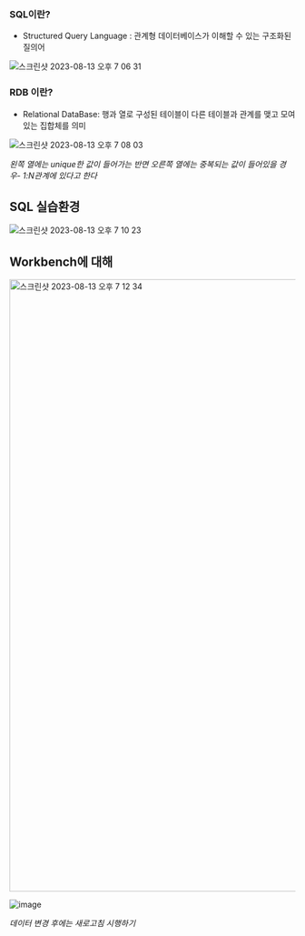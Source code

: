 ### SQL이란?
* Structured Query Language : 관계형 데이터베이스가 이해할 수 있는 구조화된 질의어


![스크린샷 2023-08-13 오후 7 06 31](https://github.com/hozyhozy/-SQL-/assets/123252821/a130f09d-8918-40e9-ba61-a12bf5c52745)


### RDB 이란?
* Relational DataBase: 행과 열로 구성된 테이블이 다른 테이블과 관계를 맺고 모여있는 집합체를 의미



![스크린샷 2023-08-13 오후 7 08 03](https://github.com/hozyhozy/-SQL-/assets/123252821/6b856333-6a62-4cc9-b5c2-34a217b169b1)


*왼쪽 열에는 unique한 값이 들어가는 반면 오른쪽 열에는 중복되는 값이 들어있을 경우- 1:N관계에 있다고 한다*


## SQL 실습환경 


![스크린샷 2023-08-13 오후 7 10 23](https://github.com/hozyhozy/-SQL-/assets/123252821/e7cdbc72-6621-4117-a1b9-8000b98320a8)


## Workbench에 대해


<img width="1077" alt="스크린샷 2023-08-13 오후 7 12 34" src="https://github.com/hozyhozy/-SQL-/assets/123252821/6bbf26e7-6b53-45b5-a52f-486cccc04f2e">


![image](https://github.com/hozyhozy/-SQL-/assets/123252821/7e256959-f4f6-44d1-acd7-ba21711f0f93)


*데이터 변경 후에는 새로고침 시행하기*
